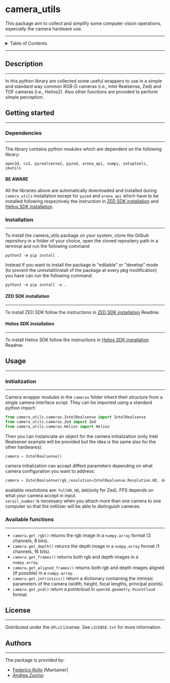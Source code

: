# camera_utils

This package aim to collect and simplify some computer vision operations, especially the camera hardware use.
___

<!-- TABLE OF CONTENTS -->
<details>
  <summary>Table of Contents</summary>
  <ol>
    <li><a href="#description">Description</a></li>
    <li>
      <a href="#getting-started">Getting Started</a>
      <ul>
        <li><a href="#dependencies">Dependencies</a></li>
        <li><a href="#installation">Installation</a></li>
      </ul>
    </li>
    <li>
        <a href="#usage">Usage</a>
        <ul>
            <li><a href="#initialization">Initialization</a></li>
            <li><a href="#available-functions">Available functions</a></li>
        </ul>
    </li>
    <li><a href="#license">License</a></li>
    <li><a href="#authors">Authors</a></li>
  </ol>
</details>

___

## Description
___
In this python library are collected some useful wrappers to use in a simple and standard way common RGB-D cameras (i.e., Intel Realsense, Zed) and TOF cameras (i.e., Helios2). Also other functions are provided to perform simple perception.

## Getting started
___
### Dependencies
___
The library contains python modules which are dependent on the following library:
```
open3d, cv2, pyrealsense2, pyzed, arena_api, numpy, setuptools, imutils
```

#### BE AWARE 

All the libraries above are automatically downloaded and installed during ```camera_utils``` installation except for ```pyzed``` and ```arena_api``` which have to be installed following respectively the instruction in [ZED SDK installation](docs/zed_installation.md) and [Helios SDK installation](docs/helios_installation.md).

### Installation
___
To install the camera_utils package on your system, clone the Gitbub repository in a folder of your choice, open the cloned repositery path in a terminal and run the following command

```
python3 -m pip install .
```

Instead if you want to install the package in "editable" or "develop" mode (to prevent the uninstall/install of the 
package at every pkg modification) you have can run the following command:

```
python3 -m pip install -e .
```

#### ZED SDK installation
___
To install ZED SDK follow the instructions in [ZED SDK installation](docs/zed_installation.md) Readme.

#### Helios SDK installation
___
To install Helios SDK follow the instructions in [Helios SDK installation](docs/helios_installation.md) Readme.

## Usage
___
### Initialization
___
Camera wrapper modules in the ```cameras``` folder inherit their structure from a single camera interface script. They can be imported using a standard python import:
```python
from camera_utils.cameras.IntelRealsense import IntelRealsense
from camera_utils.cameras.Zed import Zed
from camera_utils.cameras.Helios import Helios
```
Then you can instanciate an object for the camera initialization (only Intel Realsense example will be provided but the idea is the same also for the other hardwares):
```python
camera = IntelRealsense()
```

camera initialization can accept diffent parameters depending on what camera configuration you want to address:
```python
camera = IntelRealsense(rgb_resolution=IntelRealsense.Resolution.HD, depth_resolution=IntelRealsense.Resolution.HD, fps=30, serial_number="")
```
available resolutions are: ```FullHD```, ```HD```, ```QHD```(only for Zed).
FPS depends on what your camera accept in input. \
```serail_number``` is necessary when you attach more than one camera to one computer so that the initilizer will be able to distinguish cameras.

### Available functions
___
- ```camera.get_rgb()``` returns the rgb image in a ```numpy.array``` format (3 channels, 8 bits).
- ```camera.get_depth()```  returns the depth image in a ```numpy.array``` format (1 channels, 16 bits).
- ```camera.get_frames()```  returns both rgb and depth images in a ```numpy.array```.
- ```camera.get_aligned_frames()```  returns both rgb and depth images aligned (if possible) in a ```numpy.array```.
- ```camera.get_intrinsics()``` return a dictionary containing the intrinsic parameters of the camera (width, height, focal lengths, principal points).
- ```camera.get_pcd()``` return a pointcloud in ```open3d.geometry.PointCloud``` format.

## License
___
Distributed under the ```GPLv3``` License. See ```LICENSE.txt``` for more information.

## Authors
___
The package is provided by:

- [Federico Rollo](https://github.com/FedericoRollo) [Mantainer]
- [Andrea Zunino](https://github.com/andreazuna89)